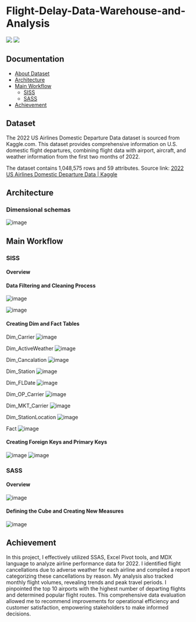 # Flight-Delay-Data-Warehouse-and-Analysis
[![](https://img.shields.io/badge/Facebook-nguyenhoangtrung-blue)](https://www.facebook.com/nguyenhoangtrunghhh/)
[![](https://img.shields.io/badge/Gmail-nguyenhoangtrunghs%40gmail.com-red)](mailto:nguyenhoangtrunghs@gmail.com)


## Documentation

* [About Dataset](#dataset)
* [Architecture](#architecture)
* [Main Workflow](#main-workflow)
	- [SISS](#siss)
	- [SASS](#sass)
 * [Achievement](#achievement)

## Dataset
The 2022 US Airlines Domestic Departure Data dataset is sourced from Kaggle.com. This dataset provides comprehensive information on U.S. domestic flight departures, combining flight data with airport, aircraft, and weather information from the first two months of 2022.

The dataset contains 1,048,575 rows and 59 attributes.
Source link: [2022 US Airlines Domestic Departure Data | Kaggle](https://www.kaggle.com/datasets/jl8771/2022-us-airlines-domestic-departure-data?select=CompleteData.csv&fbclid=IwAR2Kl3cQb0GatNOYQTaJ3oDdQUzPTkvETTi6h5QEtt3jN8bgsHEvt2VtwEc)

## Architecture
### Dimensional schemas
![image](https://github.com/user-attachments/assets/dbf72a87-fcaa-4064-9bfc-4aee713ba16c)

## Main Workflow
### SISS
#### Overview

#### Data Filtering and Cleaning Process
![image](https://github.com/user-attachments/assets/8bd67b0f-ec73-4da4-9e81-4f7e70302ddf)

![image](https://github.com/user-attachments/assets/86bc2de9-72a1-4f04-91e5-dc43b4095ef2)

#### Creating Dim and Fact Tables
Dim_Carrier
![image](https://github.com/user-attachments/assets/f23557db-d246-4f46-904a-3132ee6c1193)

Dim_ActiveWeather
![image](https://github.com/user-attachments/assets/f017f8f1-9863-4aa1-a3fa-ac4521b8b7de)

Dim_Cancalation
![image](https://github.com/user-attachments/assets/6d5deb5f-ba7c-446b-a02c-59c97dcee200)

Dim_Station
![image](https://github.com/user-attachments/assets/36085a21-b2d2-4107-a8f2-d69d74550644)

Dim_FLDate
![image](https://github.com/user-attachments/assets/9e766111-068b-4e6a-ac96-57b1328b8601)

Dim_OP_Carrier
![image](https://github.com/user-attachments/assets/0b3a7b2a-fcd8-4ce2-b0d2-a9a8a7198e5e)

Dim_MKT_Carrier
![image](https://github.com/user-attachments/assets/f480ba4a-cf7c-44b1-afe7-a5e497ffa71e)

Dim_StationLocation
![image](https://github.com/user-attachments/assets/89289035-8cdd-4c47-9bcf-7374a050a3e2)

Fact
![image](https://github.com/user-attachments/assets/621511d2-82e4-4ab1-9759-18439956dc0c)

#### Creating Foreign Keys and Primary Keys
![image](https://github.com/user-attachments/assets/7046be16-b2b5-4aa5-aa58-a5b8b83ae9b9)
![image](https://github.com/user-attachments/assets/9b076d65-a043-484c-b257-3da4ba1a1d84)

### SASS
#### Overview
![image](https://github.com/user-attachments/assets/16b4847d-ba47-488b-bb96-b56d495c1220)


#### Defining the Cube and Creating New Measures

![image](https://github.com/user-attachments/assets/2fd24100-9c76-4d67-8d88-6817b0edc141)

## Achievement 
In this project, I effectively utilized SSAS, Excel Pivot tools, and MDX language to analyze airline performance data for 2022. I identified flight cancellations due to adverse weather for each airline and compiled a report categorizing these cancellations by reason. My analysis also tracked monthly flight volumes, revealing trends and peak travel periods. I pinpointed the top 10 airports with the highest number of departing flights and determined popular flight routes. This comprehensive data evaluation allowed me to recommend improvements for operational efficiency and customer satisfaction, empowering stakeholders to make informed decisions.
